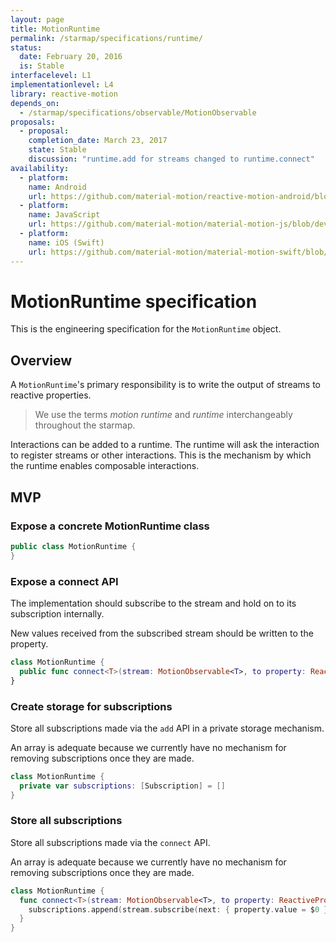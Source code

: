 ```yaml
---
layout: page
title: MotionRuntime
permalink: /starmap/specifications/runtime/
status:
  date: February 20, 2016
  is: Stable
interfacelevel: L1
implementationlevel: L4
library: reactive-motion
depends_on:
  - /starmap/specifications/observable/MotionObservable
proposals:
  - proposal:
    completion_date: March 23, 2017
    state: Stable
    discussion: "runtime.add for streams changed to runtime.connect"
availability:
  - platform:
    name: Android 
    url: https://github.com/material-motion/reactive-motion-android/blob/develop/library/src/main/java/com/google/android/reactive/motion/MotionRuntime.java
  - platform:
    name: JavaScript
    url: https://github.com/material-motion/material-motion-js/blob/develop/packages/streams/src/MotionRuntime.ts
  - platform:
    name: iOS (Swift)
    url: https://github.com/material-motion/material-motion-swift/blob/develop/src/MotionRuntime.swift
---
```


# MotionRuntime specification

This is the engineering specification for the `MotionRuntime` object.

## Overview

A `MotionRuntime`'s primary responsibility is to write the output of streams to reactive properties.

> We use the terms *motion runtime* and *runtime* interchangeably throughout the starmap.

Interactions can be added to a runtime. The runtime will ask the interaction to register streams or
other interactions. This is the mechanism by which the runtime enables composable interactions.

## MVP

### Expose a concrete MotionRuntime class

```swift
public class MotionRuntime {
}
```

### Expose a connect API

The implementation should subscribe to the stream and hold on to its subscription internally.

New values received from the subscribed stream should be written to the property.

```swift
class MotionRuntime {
  public func connect<T>(stream: MotionObservable<T>, to property: ReactiveProperty<T>)
}
```

### Create storage for subscriptions

Store all subscriptions made via the `add` API in a private storage mechanism.

An array is adequate because we currently have no mechanism for removing subscriptions once they are
made.

```swift
class MotionRuntime {
  private var subscriptions: [Subscription] = []
}
```

### Store all subscriptions

Store all subscriptions made via the `connect` API.

An array is adequate because we currently have no mechanism for removing subscriptions once they are
made.

```swift
class MotionRuntime {
  func connect<T>(stream: MotionObservable<T>, to property: ReactiveProperty<T>) {
    subscriptions.append(stream.subscribe(next: { property.value = $0 }))
  }
}
```
